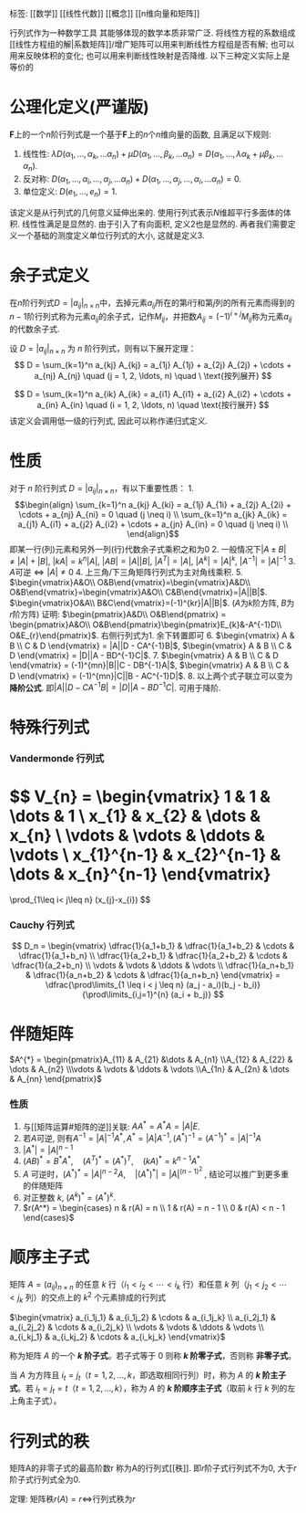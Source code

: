 标签: [[数学]] [[线性代数]] [[概念]] [[n维向量和矩阵]]

行列式作为一种数学工具 其能够体现的数学本质非常广泛. 将线性方程的系数组成[[线性方程组的解|系数矩阵]]/增广矩阵可以用来判断线性方程组是否有解; 也可以用来反映体积的变化; 也可以用来判断线性映射是否降维. 以下三种定义实际上是等价的

# 公理化定义(严谨版)

$\mathbf{F}$上的一个$n$阶行列式是一个基于$\mathbf{F}$上的$n$个$n$维向量的函数, 且满足以下规则: 
1. 线性性: $\lambda D(\alpha_{1},\dots,\alpha_{k},\dots\alpha_{n})+\mu D(\alpha_{1},\dots,\beta_{k},\dots\alpha_{n}) = D(\alpha_{1},\dots,\lambda\alpha_{k}+\mu\beta_{k},\dots\alpha_{n})$. 
2. 反对称: $D(\alpha_{1},\dots,\alpha_{i},\dots,\alpha_{j},\dots\alpha_{n})+D(\alpha_{1},\dots,\alpha_{j},\dots,\alpha_{i},\dots\alpha_{n})=0$. 
3. 单位定义: $D(e_{1},\dots,e_{n})=1$. 

该定义是从行列式的几何意义延伸出来的. 使用行列式表示$N$维超平行多面体的体积. 线性性满足是显然的. 由于引入了有向面积, 定义2也是显然的. 再者我们需要定义一个基础的测度定义单位行列式的大小, 这就是定义3. 

# 余子式定义

在$n$阶行列式$D = |a_{ij}|_{n×n}$中，去掉元素$a_{ij}$所在的第$i$行和第$j$列的所有元素而得到的$n-1$阶行列式称为元素$a_{ij}$的余子式，记作$M_{ij}$，并把数$A_{ij}=(-1)^{i+j}M_{ij}$称为元素$a_{ij}$的代数余子式.

设 $D = |a_{ij}|_{n \times n}$ 为 $n$ 阶行列式，则有以下展开定理：
$$
D = \sum_{k=1}^n a_{kj} A_{kj} = a_{1j} A_{1j} + a_{2j} A_{2j} + \cdots + a_{nj} A_{nj} 
\quad (j = 1, 2, \ldots, n) \quad \ \text{按列展开}
$$

$$
D = \sum_{k=1}^n a_{ik} A_{ik} = a_{i1} A_{i1} + a_{i2} A_{i2} + \cdots + a_{in} A_{in} 
\quad (i = 1, 2, \ldots, n) \quad \text{按行展开}
$$
该定义会调用低一级的行列式, 因此可以称作递归式定义. 

# 性质

对于 $n$ 阶行列式 $D = |a_{ij}|_{n \times n}$，有以下重要性质：
1. 
$$\begin{align}
\sum_{k=1}^n a_{kj} A_{ki} = a_{1j} A_{1i} + a_{2j} A_{2i} + \cdots + a_{nj} A_{ni} = 0 \quad (j \neq i) \\
\sum_{k=1}^n a_{jk} A_{ik} = a_{j1} A_{i1} + a_{j2} A_{i2} + \cdots + a_{jn} A_{in} = 0 \quad (j \neq i) \\
\end{align}$$ 
即某一行(列)元素和另外一列(行)代数余子式乘积之和为0
2. 一般情况下$|A\pm B|\neq|A|+|B|$, $|kA|=k^{n}|A|$, $|AB|=|A||B|$, $|A^{T}|=|A|$, $|A^{k}|=|A|^{k}$, $|A^{-1}|=|A|^{-1}$
3. $A$可逆$\iff|A|\neq0$
4. 上三角/下三角矩阵行列式为主对角线乘积. 
5. $\begin{vmatrix}A&O\\ O&B\end{vmatrix}=\begin{vmatrix}A&D\\ O&B\end{vmatrix}=\begin{vmatrix}A&O\\ C&B\end{vmatrix}=|A||B|$. $\begin{vmatrix}O&A\\ B&C\end{vmatrix}=(-1)^{kr}|A||B|$. ($A$为$k$阶方阵, $B$为$r$阶方阵)
	证明: $\begin{pmatrix}A&D\\ O&B\end{pmatrix} = \begin{pmatrix}A&O\\ O&B\end{pmatrix}\begin{pmatrix}E_{k}&-A^{-1}D\\ O&E_{r}\end{pmatrix}$. 右侧行列式为$1$. 余下转置即可
6. $\begin{vmatrix} A & B \\ C & D \end{vmatrix} = |A||D - CA^{-1}B|$, $\begin{vmatrix} A & B \\ C & D \end{vmatrix} = |D||A - BD^{-1}C|$. 
7. $\begin{vmatrix} A & B \\ C & D \end{vmatrix} = (-1)^{mn}|B||C - DB^{-1}A|$, $\begin{vmatrix} A & B \\ C & D \end{vmatrix} = (-1)^{mn}|C||B - AC^{-1}D|$. 
8. 以上两个式子联立可以变为**降阶公式**. 即$|A||D - CA^{-1}B|=|D||A - BD^{-1}C|$. 可用于降阶. 

# 特殊行列式

### Vandermonde 行列式

$$
V_{n} = 
\begin{vmatrix}
1 & 1 & \dots & 1 \\
x_{1} & x_{2} & \dots & x_{n} \\
\vdots & \vdots & \ddots & \vdots \\
x_{1}^{n-1} & x_{2}^{n-1} & \dots & x_{n}^{n-1}
\end{vmatrix}
=
\prod_{1\leq i< j\leq n}  (x_{j}-x_{i})
$$
### Cauchy 行列式

$$
D_n = \begin{vmatrix} \dfrac{1}{a_1+b_1} & \dfrac{1}{a_1+b_2} & \cdots & \dfrac{1}{a_1+b_n} \\ \dfrac{1}{a_2+b_1} & \dfrac{1}{a_2+b_2} & \cdots & \dfrac{1}{a_2+b_n} \\ \vdots & \vdots & \ddots & \vdots \\ \dfrac{1}{a_n+b_1} & \dfrac{1}{a_n+b_2} & \cdots & \dfrac{1}{a_n+b_n} \end{vmatrix} = \dfrac{\prod\limits_{1 \leq i < j \leq n} (a_j - a_i)(b_j - b_i)}{\prod\limits_{i,j=1}^{n} (a_i + b_j)}
$$

# 伴随矩阵

$A^{*} = \begin{pmatrix}A_{11} & A_{21} &\dots & A_{n1} \\A_{12} & A_{22} & \dots & A_{n2} \\\vdots & \vdots & \ddots  & \vdots \\A_{1n} & A_{2n} & \dots & A_{nn} \end{pmatrix}$
### 性质

1. 与[[矩阵运算#矩阵的逆]]关联: $AA^{*}=A^{*}A=|A|E$. 
2. 若$A$可逆, 则有$A^{-1}=|A|^{-1}A^{*}, A^{*}=|A|A^{-1}, (A^{*})^{-1}=(A^{-1})^{*}=|A|^{-1}A$
3. $|A^{*}|=|A|^{n-1}$
4. $(AB)^* = B^*A^*, \quad (A^T)^* = (A^*)^T, \quad (kA)^* = k^{n-1}A^*$  
5. $A$ 可逆时，$(A^*)^* = |A|^{n-2}A, \quad |(A^*)^*| = |A|^{(n-1)^2}$  , 结论可以推广到更多重的伴随矩阵
6. 对正整数 $k$, $(A^k)^* = (A^*)^k$.
7. $r(A^*) = \begin{cases} n & r(A) = n \\ 1 & r(A) = n - 1 \\ 0 & r(A) < n - 1 \end{cases}$

# 顺序主子式

矩阵 $A = (a_{ij})_{n \times n}$ 的任意 $k$ 行（$i_1 < i_2 < \cdots < i_k$ 行）和任意 $k$ 列（$j_1 < j_2 < \cdots < j_k$ 列）的交点上的 $k^2$ 个元素排成的行列式

$\begin{vmatrix} a_{i_1j_1} & a_{i_1j_2} & \cdots & a_{i_1j_k} \\ a_{i_2j_1} & a_{i_2j_2} & \cdots & a_{i_2j_k} \\ \vdots & \vdots & \ddots & \vdots \\ a_{i_kj_1} & a_{i_kj_2} & \cdots & a_{i_kj_k} \end{vmatrix}$

称为矩阵 $A$ 的一个 **$k$ 阶子式**。若子式等于 $0$ 则称 **$k$ 阶零子式**，否则称 **非零子式**。

当 $A$ 为方阵且 $i_t = j_t$（$t = 1, 2, \ldots, k$，即选取相同行列）时，称为 $A$ 的 **$k$ 阶主子式**。若 $i_t = j_t = t$（$t = 1, 2, \ldots, k$），称为 $A$ 的 **$k$ 阶顺序主子式**（取前 $k$ 行 $k$ 列的左上角主子式）。

# 行列式的秩

矩阵A的非零子式的最高阶数r 称为A的行列式[[秩]]. 即$r$阶子式行列式不为0, 大于$r$阶子式行列式全为0. 

定理: 矩阵秩$r(A)=r$$\iff$行列式秩为$r$